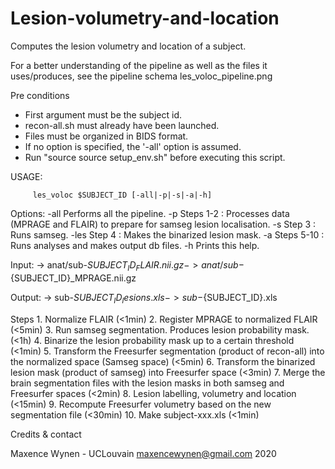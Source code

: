 # Lesion-volumetry-and-location
Computes the lesion volumetry and location of a subject.

For a better understanding of the pipeline as well as the files it uses/produces, see the pipeline schema les_voloc_pipeline.png


Pre conditions
  - First argument must be the subject id.
  - recon-all.sh must already have been launched.
  - Files must be organized in BIDS format.
  - If no option is specified, the '-all' option is assumed.
  - Run "source source setup_env.sh" before executing this script.

USAGE:

         les_voloc $SUBJECT_ID [-all|-p|-s|-a|-h]


Options:
  -all   Performs all the pipeline.
  -p     Steps 1-2  : Processes data (MPRAGE and FLAIR) to prepare for samseg lesion localisation.
  -s     Step 3     : Runs samseg.
  -les   Step 4     : Makes the binarized lesion mask.
  -a     Steps 5-10 : Runs analyses and makes output db files.
  -h     Prints this help.

Input:
  -> anat/sub-${SUBJECT_ID}_FLAIR.nii.gz
  -> anat/sub-${SUBJECT_ID}_MPRAGE.nii.gz

Output: 
  -> sub-${SUBJECT_ID}_lesions.xls
  -> sub-${SUBJECT_ID}.xls

Steps
    1. Normalize FLAIR (<1min)
    2. Register MPRAGE to normalized FLAIR (<5min)
    3. Run samseg segmentation. Produces lesion probability mask. (<1h)
    4. Binarize the lesion probability mask up to a certain threshold (<1min)
    5. Transform the Freesurfer segmentation (product of recon-all) into the normalized space (Samseg space) (<5min)
    6. Transform the binarized lesion mask (product of samseg) into Freesurfer space (<3min)
    7. Merge the brain segmentation files with the lesion masks in both samseg and Freesurfer spaces (<2min)
    8. Lesion labelling, volumetry and location (<15min)
    9. Recompute Freesurfer volumetry based on the new segmentation file (<30min)
    10. Make subject-xxx.xls (<1min)


Credits & contact

Maxence Wynen - UCLouvain
maxencewynen@gmail.com
2020
